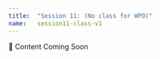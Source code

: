 ```yaml
---
title:  "Session 11: (No class for WPO)"
name:   session11-class-v1
---
```


:construction:  Content Coming Soon
